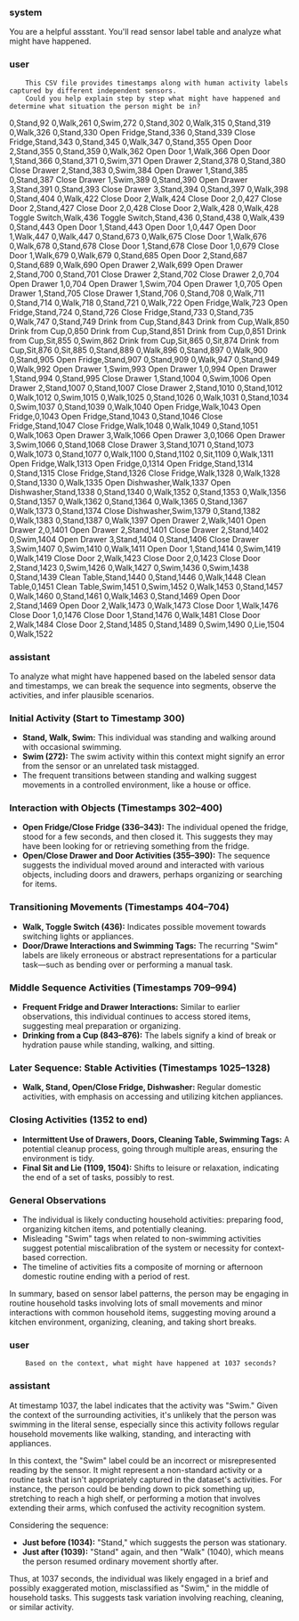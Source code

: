 ### system
You are a helpful assstant. You'll read sensor label table and analyze what might have happened.
### user

        This CSV file provides timestamps along with human activity labels captured by different independent sensors.
        Could you help explain step by step what might have happened and determine what situation the person might be in?
    
0,Stand,92
0,Walk,261
0,Swim,272
0,Stand,302
0,Walk,315
0,Stand,319
0,Walk,326
0,Stand,330
Open Fridge,Stand,336
0,Stand,339
Close Fridge,Stand,343
0,Stand,345
0,Walk,347
0,Stand,355
Open Door 2,Stand,355
0,Stand,359
0,Walk,362
Open Door 1,Walk,366
Open Door 1,Stand,366
0,Stand,371
0,Swim,371
Open Drawer 2,Stand,378
0,Stand,380
Close Drawer 2,Stand,383
0,Swim,384
Open Drawer 1,Stand,385
0,Stand,387
Close Drawer 1,Swim,389
0,Stand,390
Open Drawer 3,Stand,391
0,Stand,393
Close Drawer 3,Stand,394
0,Stand,397
0,Walk,398
0,Stand,404
0,Walk,422
Close Door 2,Walk,424
Close Door 2,0,427
Close Door 2,Stand,427
Close Door 2,0,428
Close Door 2,Walk,428
0,Walk,428
Toggle Switch,Walk,436
Toggle Switch,Stand,436
0,Stand,438
0,Walk,439
0,Stand,443
Open Door 1,Stand,443
Open Door 1,0,447
Open Door 1,Walk,447
0,Walk,447
0,Stand,673
0,Walk,675
Close Door 1,Walk,676
0,Walk,678
0,Stand,678
Close Door 1,Stand,678
Close Door 1,0,679
Close Door 1,Walk,679
0,Walk,679
0,Stand,685
Open Door 2,Stand,687
0,Stand,689
0,Walk,690
Open Drawer 2,Walk,699
Open Drawer 2,Stand,700
0,Stand,701
Close Drawer 2,Stand,702
Close Drawer 2,0,704
Open Drawer 1,0,704
Open Drawer 1,Swim,704
Open Drawer 1,0,705
Open Drawer 1,Stand,705
Close Drawer 1,Stand,706
0,Stand,708
0,Walk,711
0,Stand,714
0,Walk,718
0,Stand,721
0,Walk,722
Open Fridge,Walk,723
Open Fridge,Stand,724
0,Stand,726
Close Fridge,Stand,733
0,Stand,735
0,Walk,747
0,Stand,749
Drink from Cup,Stand,843
Drink from Cup,Walk,850
Drink from Cup,0,850
Drink from Cup,Stand,851
Drink from Cup,0,851
Drink from Cup,Sit,855
0,Swim,862
Drink from Cup,Sit,865
0,Sit,874
Drink from Cup,Sit,876
0,Sit,885
0,Stand,889
0,Walk,896
0,Stand,897
0,Walk,900
0,Stand,905
Open Fridge,Stand,907
0,Stand,909
0,Walk,947
0,Stand,949
0,Walk,992
Open Drawer 1,Swim,993
Open Drawer 1,0,994
Open Drawer 1,Stand,994
0,Stand,995
Close Drawer 1,Stand,1004
0,Swim,1006
Open Drawer 2,Stand,1007
0,Stand,1007
Close Drawer 2,Stand,1010
0,Stand,1012
0,Walk,1012
0,Swim,1015
0,Walk,1025
0,Stand,1026
0,Walk,1031
0,Stand,1034
0,Swim,1037
0,Stand,1039
0,Walk,1040
Open Fridge,Walk,1043
Open Fridge,0,1043
Open Fridge,Stand,1043
0,Stand,1046
Close Fridge,Stand,1047
Close Fridge,Walk,1048
0,Walk,1049
0,Stand,1051
0,Walk,1063
Open Drawer 3,Walk,1066
Open Drawer 3,0,1066
Open Drawer 3,Swim,1066
0,Stand,1068
Close Drawer 3,Stand,1071
0,Stand,1073
0,Walk,1073
0,Stand,1077
0,Walk,1100
0,Stand,1102
0,Sit,1109
0,Walk,1311
Open Fridge,Walk,1313
Open Fridge,0,1314
Open Fridge,Stand,1314
0,Stand,1315
Close Fridge,Stand,1326
Close Fridge,Walk,1328
0,Walk,1328
0,Stand,1330
0,Walk,1335
Open Dishwasher,Walk,1337
Open Dishwasher,Stand,1338
0,Stand,1340
0,Walk,1352
0,Stand,1353
0,Walk,1356
0,Stand,1357
0,Walk,1362
0,Stand,1364
0,Walk,1365
0,Stand,1367
0,Walk,1373
0,Stand,1374
Close Dishwasher,Swim,1379
0,Stand,1382
0,Walk,1383
0,Stand,1387
0,Walk,1397
Open Drawer 2,Walk,1401
Open Drawer 2,0,1401
Open Drawer 2,Stand,1401
Close Drawer 2,Stand,1402
0,Swim,1404
Open Drawer 3,Stand,1404
0,Stand,1406
Close Drawer 3,Swim,1407
0,Swim,1410
0,Walk,1411
Open Door 1,Stand,1414
0,Swim,1419
0,Walk,1419
Close Door 2,Walk,1423
Close Door 2,0,1423
Close Door 2,Stand,1423
0,Swim,1426
0,Walk,1427
0,Swim,1436
0,Swim,1438
0,Stand,1439
Clean Table,Stand,1440
0,Stand,1446
0,Walk,1448
Clean Table,0,1451
Clean Table,Swim,1451
0,Swim,1452
0,Walk,1453
0,Stand,1457
0,Walk,1460
0,Stand,1461
0,Walk,1463
0,Stand,1469
Open Door 2,Stand,1469
Open Door 2,Walk,1473
0,Walk,1473
Close Door 1,Walk,1476
Close Door 1,0,1476
Close Door 1,Stand,1476
0,Walk,1481
Close Door 2,Walk,1484
Close Door 2,Stand,1485
0,Stand,1489
0,Swim,1490
0,Lie,1504
0,Walk,1522

### assistant
To analyze what might have happened based on the labeled sensor data and timestamps, we can break the sequence into segments, observe the activities, and infer plausible scenarios.

### Initial Activity (Start to Timestamp 300)
- **Stand, Walk, Swim:** This individual was standing and walking around with occasional swimming. 
- **Swim (272):** The swim activity within this context might signify an error from the sensor or an unrelated task mistagged.
- The frequent transitions between standing and walking suggest movements in a controlled environment, like a house or office.

### Interaction with Objects (Timestamps 302–400)
- **Open Fridge/Close Fridge (336–343):** The individual opened the fridge, stood for a few seconds, and then closed it. This suggests they may have been looking for or retrieving something from the fridge.
- **Open/Close Drawer and Door Activities (355–390):** The sequence suggests the individual moved around and interacted with various objects, including doors and drawers, perhaps organizing or searching for items.

### Transitioning Movements (Timestamps 404–704)
- **Walk, Toggle Switch (436):** Indicates possible movement towards switching lights or appliances.
- **Door/Drawe Interactions and Swimming Tags:** The recurring "Swim" labels are likely erroneous or abstract representations for a particular task—such as bending over or performing a manual task.

### Middle Sequence Activities (Timestamps 709–994)
- **Frequent Fridge and Drawer Interactions:** Similar to earlier observations, this individual continues to access stored items, suggesting meal preparation or organizing.
- **Drinking from a Cup (843–876):** The labels signify a kind of break or hydration pause while standing, walking, and sitting.

### Later Sequence: Stable Activities (Timestamps 1025–1328)
- **Walk, Stand, Open/Close Fridge, Dishwasher:** Regular domestic activities, with emphasis on accessing and utilizing kitchen appliances.
  
### Closing Activities (1352 to end)
- **Intermittent Use of Drawers, Doors, Cleaning Table, Swimming Tags:** A potential cleanup process, going through multiple areas, ensuring the environment is tidy.
- **Final Sit and Lie (1109, 1504):** Shifts to leisure or relaxation, indicating the end of a set of tasks, possibly to rest.

### General Observations
- The individual is likely conducting household activities: preparing food, organizing kitchen items, and potentially cleaning.
- Misleading "Swim" tags when related to non-swimming activities suggest potential miscalibration of the system or necessity for context-based correction.
- The timeline of activities fits a composite of morning or afternoon domestic routine ending with a period of rest.

In summary, based on sensor label patterns, the person may be engaging in routine household tasks involving lots of small movements and minor interactions with common household items, suggesting moving around a kitchen environment, organizing, cleaning, and taking short breaks.
### user

        Based on the context, what might have happened at 1037 seconds?
    
### assistant
At timestamp 1037, the label indicates that the activity was "Swim." Given the context of the surrounding activities, it's unlikely that the person was swimming in the literal sense, especially since this activity follows regular household movements like walking, standing, and interacting with appliances.

In this context, the "Swim" label could be an incorrect or misrepresented reading by the sensor. It might represent a non-standard activity or a routine task that isn't appropriately captured in the dataset's activities. For instance, the person could be bending down to pick something up, stretching to reach a high shelf, or performing a motion that involves extending their arms, which confused the activity recognition system.

Considering the sequence:
- **Just before (1034):** "Stand," which suggests the person was stationary.
- **Just after (1039):** "Stand" again, and then "Walk" (1040), which means the person resumed ordinary movement shortly after.

Thus, at 1037 seconds, the individual was likely engaged in a brief and possibly exaggerated motion, misclassified as "Swim," in the middle of household tasks. This suggests task variation involving reaching, cleaning, or similar activity.
